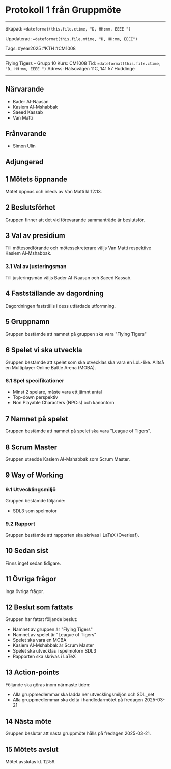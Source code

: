 # Protokoll 1 från Gruppmöte

---

Skapad: `=dateformat(this.file.ctime, "D, HH:mm, EEEE ")`

Uppdaterad: `=dateformat(this.file.mtime, "D, HH:mm, EEEE")`

Tags: #year2025 #KTH #CM1008

---
Flying Tigers - Grupp 10
Kurs: CM1008
Tid: `=dateformat(this.file.ctime, "D, HH:mm, EEEE ")`
Adress: Hälsovägen 11C, 141 57 Huddinge

---

## Närvarande

- Bader Al-Naasan
- Kasiem Al-Mshabbak
- Saeed Kassab
- Van Matti

## Frånvarande

- Simon Ulin

## Adjungerad

## 1 Mötets öppnande

Mötet öppnas och inleds av Van Matti kl 12:13.

## 2 Beslutsförhet

Gruppen finner att det vid förevarande sammanträde är beslutsför.

## 3 Val av presidium

Till mötesordförande och mötessekreterare väljs Van Matti respektive Kasiem Al-Mshabbak.

### 3.1 Val av justeringsman

Till justeringsmän väljs Bader Al-Naasan och Saeed Kassab.

## 4 Fastställande av dagordning

Dagordningen fastställs i dess utfärdade utformning.

## 5 Gruppnamn

Gruppen bestämde att namnet på gruppen ska vara "Flying Tigers"

## 6 Spelet vi ska utveckla

Gruppen bestämde att spelet som ska utvecklas ska vara en LoL-like. Alltså en Multiplayer Online Battle Arena (MOBA).

### 6.1 Spel specifikationer

- Minst 2 spelare, måste vara ett jämnt antal
- Top-down perspektiv
- Non Playable Characters (NPC:s) och kanontorn

## 7 Namnet på spelet

Gruppen bestämde att namnet på spelet ska vara "League of Tigers".

## 8 Scrum Master

Gruppen utsedde Kasiem Al-Mshabbak som Scrum Master.

## 9 Way of Working

### 9.1 Utvecklingsmiljö

Gruppen bestämde följande:

- SDL3 som spelmotor

### 9.2 Rapport

Gruppen bestämde att rapporten ska skrivas i LaTeX (Overleaf).

## 10 Sedan sist

Finns inget sedan tidigare.

## 11 Övriga frågor

Inga övriga frågor.

## 12 Beslut som fattats

Gruppen har fattat följande beslut:

- Namnet av gruppen är "Flying Tigers"
- Namnet av spelet är "League of Tigers"
- Spelet ska vara en MOBA
- Kasiem Al-Mshabbak är Scrum Master
- Spelet ska utvecklas i spelmotorn SDL3
- Rapporten ska skrivas i LaTeX

## 13 Action-points

Följande ska göras inom närmaste tiden:

- Alla gruppmedlemmar ska ladda ner utvecklingsmiljön och SDL_net
- Alla gruppmedlemmar ska delta i handledarmötet på fredagen 2025-03-21

## 14 Nästa möte

Gruppen beslutar att nästa gruppmöte hålls på fredagen 2025-03-21.

## 15 Mötets avslut

Mötet avslutas kl. 12:59.
